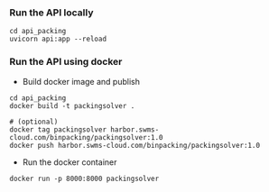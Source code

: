 ### Run the API locally
```
cd api_packing
uvicorn api:app --reload
```

### Run the API using docker
- Build docker image and publish
```
cd api_packing
docker build -t packingsolver .

# (optional)
docker tag packingsolver harbor.swms-cloud.com/binpacking/packingsolver:1.0
docker push harbor.swms-cloud.com/binpacking/packingsolver:1.0
```

- Run the docker container 
```
docker run -p 8000:8000 packingsolver
```